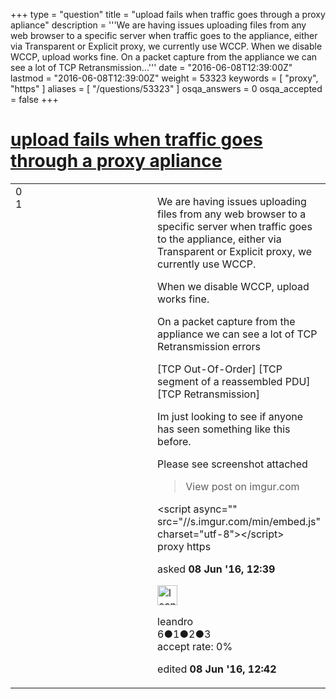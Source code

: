 +++
type = "question"
title = "upload fails when traffic goes through a proxy apliance"
description = '''We are having issues uploading files from any web browser to a specific server when traffic goes to the appliance, either via Transparent or Explicit proxy, we currently use WCCP.  When we disable WCCP, upload works fine.  On a packet capture from the appliance we can see a lot of TCP Retransmission...'''
date = "2016-06-08T12:39:00Z"
lastmod = "2016-06-08T12:39:00Z"
weight = 53323
keywords = [ "proxy", "https" ]
aliases = [ "/questions/53323" ]
osqa_answers = 0
osqa_accepted = false
+++

<div class="headNormal">

# [upload fails when traffic goes through a proxy apliance](/questions/53323/upload-fails-when-traffic-goes-through-a-proxy-apliance)

</div>

<div id="main-body">

<div id="askform">

<table id="question-table" style="width:100%;"><colgroup><col style="width: 50%" /><col style="width: 50%" /></colgroup><tbody><tr class="odd"><td style="width: 30px; vertical-align: top"><div class="vote-buttons"><span id="post-53323-upvote" class="ajax-command post-vote up" rel="nofollow" title="I like this post (click again to cancel)"> </span><div id="post-53323-score" class="post-score" title="current number of votes">0</div><span id="post-53323-downvote" class="ajax-command post-vote down" rel="nofollow" title="I dont like this post (click again to cancel)"> </span> <span id="favorite-mark" class="ajax-command favorite-mark" rel="nofollow" title="mark/unmark this question as favorite (click again to cancel)"> </span><div id="favorite-count" class="favorite-count">1</div></div></td><td><div id="item-right"><div class="question-body"><p>We are having issues uploading files from any web browser to a specific server when traffic goes to the appliance, either via Transparent or Explicit proxy, we currently use WCCP.</p><p>When we disable WCCP, upload works fine.</p><p>On a packet capture from the appliance we can see a lot of TCP Retransmission errors</p><p>[TCP Out-Of-Order] [TCP segment of a reassembled PDU] [TCP Retransmission]</p><p>Im just looking to see if anyone has seen something like this before.</p><p>Please see screenshot attached</p><blockquote><span>View post on imgur.com</span></blockquote>&lt;script async="" src="//s.imgur.com/min/embed.js" charset="utf-8"&gt;&lt;/script&gt;</div><div id="question-tags" class="tags-container tags"><span class="post-tag tag-link-proxy" rel="tag" title="see questions tagged &#39;proxy&#39;">proxy</span> <span class="post-tag tag-link-https" rel="tag" title="see questions tagged &#39;https&#39;">https</span></div><div id="question-controls" class="post-controls"></div><div class="post-update-info-container"><div class="post-update-info post-update-info-user"><p>asked <strong>08 Jun '16, 12:39</strong></p><img src="https://secure.gravatar.com/avatar/f01934ca2f96f700cc8b6d28fd8b8606?s=32&amp;d=identicon&amp;r=g" class="gravatar" width="32" height="32" alt="leandro&#39;s gravatar image" /><p><span>leandro</span><br />
<span class="score" title="6 reputation points">6</span><span title="1 badges"><span class="badge1">●</span><span class="badgecount">1</span></span><span title="2 badges"><span class="silver">●</span><span class="badgecount">2</span></span><span title="3 badges"><span class="bronze">●</span><span class="badgecount">3</span></span><br />
<span class="accept_rate" title="Rate of the user&#39;s accepted answers">accept rate:</span> <span title="leandro has no accepted answers">0%</span></p></div><div class="post-update-info post-update-info-edited"><p><span> edited <strong>08 Jun '16, 12:42</strong> </span></p></div></div><div id="comments-container-53323" class="comments-container"></div><div id="comment-tools-53323" class="comment-tools"></div><div class="clear"></div><div id="comment-53323-form-container" class="comment-form-container"></div><div class="clear"></div></div></td></tr></tbody></table>

</div>

</div>

